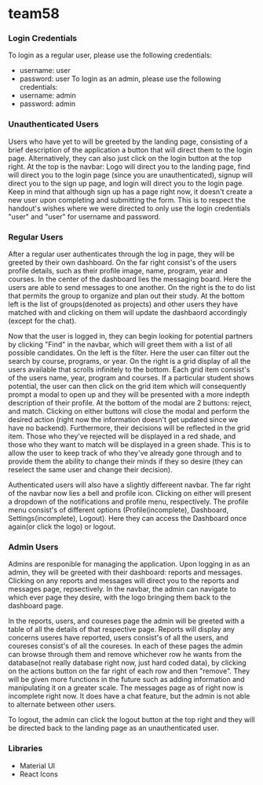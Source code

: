# team58

### Login Credentials

To login as a regular user, please use the following credentials:
- username: user
- password: user
To login as an admin, please use the following credentials:
- username: admin
- password: admin

### Unauthenticated Users
Users who have yet to will be greeted by the landing page, consisting of a brief description of the application a button that will direct them to the login page. Alternatively, they can also just click on the login button at the top right. At the top is the navbar: Logo will direct you to the landing page, find will direct you to the login page (since  you are unauthenticated), signup will direct you to the sign up page, and login will direct you to the login page. Keep in mind that although sign up has a page right now, it doesn't create a new user upon completing and submitting the form. This is to respect the handout's wishes where we were directed to only use the login credentials "user" and "user" for username and password. 
### Regular Users
After a regular user authenticates through the log in page, they will be greeted by their own dashboard. On the far right consist's of the users profile details, such as their profile image, name, program, year and courses. In the center of the dashboard lies the messaging board. Here the users are able to send messages to one another. On the right is the to do list that permits the group to organize and plan out their study. At the bottom left is the list of groups(denoted as projects) and other users they have matched with and clicking on them will update the dashbaord accordingly (except for the chat). 

Now that the user is logged in, they can begin looking for potential partners by clicking "Find" in the navbar, which will greet them with a list of all possible candidates. On the left is the filter. Here the user can filter out the search by course, programs, or year. On the right is a grid display of all the users available that scrolls infinitely to the bottom. Each grid item consist's of the users name, year, program and courses. If a particular student shows potential, the user can then click on the grid item which will consequently prompt a modal to open up and they will be presented with a more indepth description of their profile. At the bottom of the modal are 2 buttons: reject, and match. Clicking on either buttons will close the modal and perform the desired action (right now the information doesn't get updated since we have no backend). Furthermore, their decisions will be reflected in the grid item. Those who they've rejected will be displayed in a red shade, and those who they want to match will be displayed in a green shade. This is to allow the user to keep track of who they've already gone through and to provide them the ability to change their minds if they so desire (they can reselect the same user and change their decision). 

Authenticated users will also have a slightly differeent navbar. The far right of the navbar now lies a bell and profile icon. Clicking on either will present a dropdown of the notifications and profile menu, respectively. The profile menu consist's of different options (Profile(incomplete), Dashboard, Settings(incomplete), Logout). Here they can access the Dashboard once again(or click the logo) or logout.

### Admin Users
Admins are responible for managing the application. Upon logging in as an admin, they will be greeted with their dashboard: reports and messages. Clicking on any reports and messages will direct you to the reports and messages page, repsectively. In the navbar, the admin can navigate to which ever page they desire, with the logo bringing them back to the dashboard page. 

In the reports, users, and coureses page the admin will be greeted with a table of all the details of that respective page. Reports will display any concerns useres have reported, users consist's of all the users, and coureses consist's of all the coureses. In each of these pages the admin can browse through them and remove whichever row he wants from the database(not really database right now, just hard coded data), by clicking on the actions button on the far right of each row and then "remove". They will be given more functions in the future such as adding information and manipulating it on a greater scale. The messages page as of right now is incomplete right now. It does have a chat feature, but the admin is not able to alternate between other users.

To logout, the admin can click the logout button at the top right and they will be directed back to the landing page as an unauthenticated user.

### Libraries
- Material UI
- React Icons
